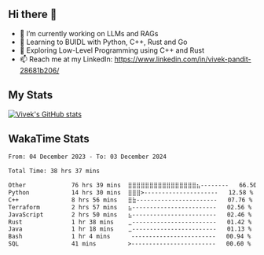 ## Hi there 👋

- 🔭 I’m currently working on LLMs and RAGs
- 🌱 Learning to BUIDL with Python, C++, Rust and Go 
- 🤔 Exploring Low-Level Programming using C++ and Rust 
- 📫 Reach me at my LinkedIn: https://www.linkedin.com/in/vivek-pandit-28681b206/

## My Stats
[![Vivek's GitHub stats](https://github-readme-stats.vercel.app/api?username=ipanditi&show_icons=true&theme=dark)](https://ipanditi.github.io/)

## WakaTime Stats
<!--START_SECTION:waka-->

```txt
From: 04 December 2023 - To: 03 December 2024

Total Time: 38 hrs 37 mins

Other             76 hrs 39 mins  ⣿⣿⣿⣿⣿⣿⣿⣿⣿⣿⣿⣿⣿⣿⣿⣿⣦--------   66.50 %
Python            14 hrs 30 mins  ⣿⣿⣿>---------------------   12.58 %
C++               8 hrs 56 mins   ⣿⣷-----------------------   07.76 %
Terraform         2 hrs 57 mins   ⣦------------------------   02.56 %
JavaScript        2 hrs 50 mins   ⣦------------------------   02.46 %
Rust              1 hr 38 mins    ⣀------------------------   01.42 %
Java              1 hr 18 mins    ⣀------------------------   01.13 %
Bash              1 hr 4 mins      ------------------------   00.94 %
SQL               41 mins         >------------------------   00.60 %
```

<!--END_SECTION:waka-->


